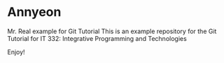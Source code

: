 # Annyeon
Mr. Real example for Git Tutorial
This is an example repository for the Git Tutorial for IT 332: Integrative Programming and Technologies

Enjoy!